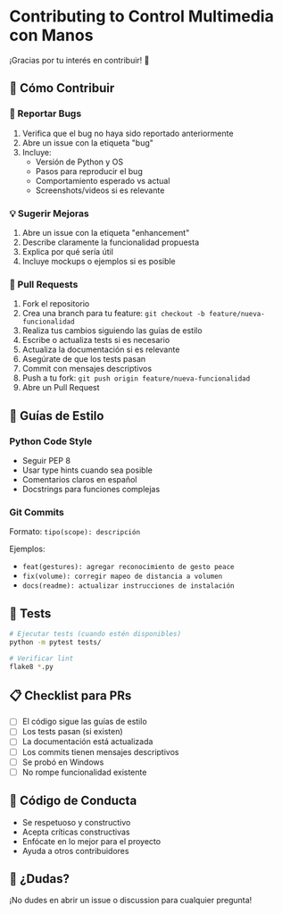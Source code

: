# Contributing to Control Multimedia con Manos

¡Gracias por tu interés en contribuir! 🎉

## 🚀 Cómo Contribuir

### 🐛 Reportar Bugs

1. Verifica que el bug no haya sido reportado anteriormente
2. Abre un issue con la etiqueta "bug"
3. Incluye:
   - Versión de Python y OS
   - Pasos para reproducir el bug
   - Comportamiento esperado vs actual
   - Screenshots/videos si es relevante

### 💡 Sugerir Mejoras

1. Abre un issue con la etiqueta "enhancement"
2. Describe claramente la funcionalidad propuesta
3. Explica por qué sería útil
4. Incluye mockups o ejemplos si es posible

### 🔧 Pull Requests

1. Fork el repositorio
2. Crea una branch para tu feature: `git checkout -b feature/nueva-funcionalidad`
3. Realiza tus cambios siguiendo las guías de estilo
4. Escribe o actualiza tests si es necesario
5. Actualiza la documentación si es relevante
6. Asegúrate de que los tests pasan
7. Commit con mensajes descriptivos
8. Push a tu fork: `git push origin feature/nueva-funcionalidad`
9. Abre un Pull Request

## 📝 Guías de Estilo

### Python Code Style
- Seguir PEP 8
- Usar type hints cuando sea posible
- Comentarios claros en español
- Docstrings para funciones complejas

### Git Commits
Formato: `tipo(scope): descripción`

Ejemplos:
- `feat(gestures): agregar reconocimiento de gesto peace`
- `fix(volume): corregir mapeo de distancia a volumen`
- `docs(readme): actualizar instrucciones de instalación`

## 🧪 Tests

```bash
# Ejecutar tests (cuando estén disponibles)
python -m pytest tests/

# Verificar lint
flake8 *.py
```

## 📋 Checklist para PRs

- [ ] El código sigue las guías de estilo
- [ ] Los tests pasan (si existen)
- [ ] La documentación está actualizada
- [ ] Los commits tienen mensajes descriptivos
- [ ] Se probó en Windows
- [ ] No rompe funcionalidad existente

## 🤝 Código de Conducta

- Se respetuoso y constructivo
- Acepta críticas constructivas
- Enfócate en lo mejor para el proyecto
- Ayuda a otros contribuidores

## 💬 ¿Dudas?

¡No dudes en abrir un issue o discussion para cualquier pregunta!

